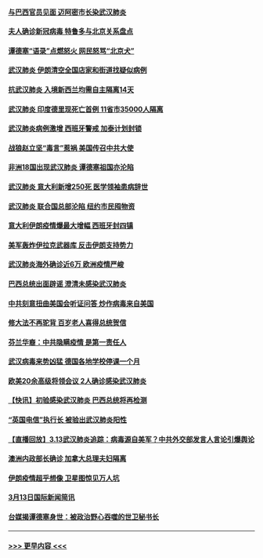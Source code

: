 #### [与巴西官员见面 迈阿密市长染武汉肺炎](../pages/prog202/a102799484.md?t=03142302) 
#### [夫人确诊新冠病毒 特鲁多与北京关系盘点](../pages/prog202/a102799474.md?t=03142302) 
#### [谭德塞“语录”点燃怒火 网民怒骂“北京犬”](../pages/prog202/a102799480.md?t=03142302) 
#### [武汉肺炎 伊朗清空全国店家和街道找疑似病例](../pages/prog202/a102799451.md?t=03142302) 
#### [抗武汉肺炎 入境新西兰均需自主隔离14天](../pages/prog202/a102799406.md?t=03142302) 
#### [武汉肺炎 印度德里现死亡首例 11省市35000人隔离](../pages/prog202/a102799379.md?t=03142302) 
#### [武汉肺炎病例激增 西班牙警戒 加泰计划封锁](../pages/prog202/a102799338.md?t=03142302) 
#### [战狼赵立坚“毒言”惹祸 美国传召中共大使](../pages/prog202/a102799314.md?t=03142302) 
#### [非洲18国出现武汉肺炎 谭德塞祖国亦沦陷](../pages/prog202/a102799302.md?t=03142302) 
#### [武汉肺炎 意大利新增250死 医学领袖患病辞世](../pages/prog202/a102799253.md?t=03142302) 
#### [武汉肺炎 联合国总部沦陷 纽约市民囤物资](../pages/prog202/a102799239.md?t=03142302) 
#### [意大利伊朗疫情爆最大增幅 西班牙封四镇](../pages/prog202/a102798969.md?t=03142302) 
#### [美军轰炸伊拉克武器库 反击伊朗支持势力](../pages/prog202/a102799127.md?t=03142302) 
#### [武汉肺炎海外确诊近6万 欧洲疫情严峻](../pages/prog202/a102799147.md?t=03142302) 
#### [巴西总统出面辟谣  澄清未感染武汉肺炎](../pages/prog202/a102799066.md?t=03142302) 
#### [中共刻意扭曲美国会听证问答 炒作病毒来自美国](../pages/prog202/a102799022.md?t=03142302) 
#### [修大法不再驼背 百岁老人喜得总统贺信](../pages/prog202/a102799026.md?t=03142302) 
#### [芬兰华裔：中共隐瞒疫情 是第一责任人](../pages/prog202/a102798951.md?t=03142302) 
#### [武汉病毒来势凶猛 德国各地学校停课一个月](../pages/prog202/a102798978.md?t=03142302) 
#### [欧美20余高级将领会议 2人确诊感染武汉肺炎](../pages/prog202/a102798930.md?t=03142302) 
#### [【快讯】初验感染武汉肺炎 巴西总统将再检测](../pages/prog202/a102798917.md?t=03142302) 
#### [“英国电信”执行长 被验出武汉肺炎阳性](../pages/prog202/a102798904.md?t=03142302) 
#### [【直播回放】3.13武汉肺炎追踪：病毒源自美军？中共外交部发言人言论引爆舆论](../pages/prog202/a102798842.md?t=03142302) 
#### [澳洲内政部长确诊 加拿大总理夫妇隔离](../pages/prog202/a102798781.md?t=03142302) 
#### [伊朗疫情超乎想像 卫星图惊见万人坑](../pages/prog202/a102798711.md?t=03142302) 
#### [3月13日国际新闻简讯](../pages/prog202/a102798719.md?t=03142302) 
#### [台媒揭谭德塞身世：被政治野心吞噬的世卫秘书长](../pages/prog202/a102798536.md?t=03142302) 

----
#### [ >>> 更早内容 <<< ](../indexes/prog202-earlier.md)
